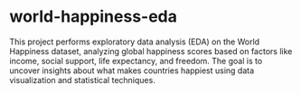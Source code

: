 # world-happiness-eda
 This project performs exploratory data analysis (EDA) on the World Happiness dataset, analyzing global happiness scores based on factors like income, social support, life expectancy, and freedom. The goal is to uncover insights about what makes countries happiest using data visualization and statistical techniques.

